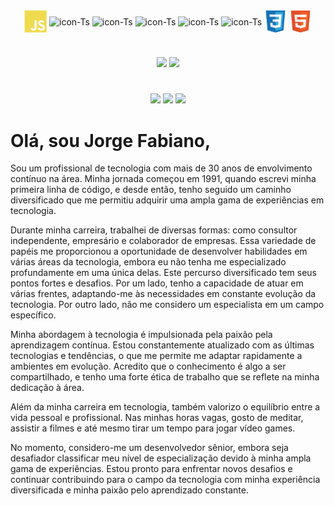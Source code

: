 <div style="display: inline_block;" align="center">
  <img align="center" alt="icon-Js" height="36" width="36" src="https://raw.githubusercontent.com/devicons/devicon/master/icons/javascript/javascript-plain.svg">
  <img align="center" alt="icon-Ts" height="36" width="36" src="https://cdn.jsdelivr.net/gh/devicons/devicon/icons/php/php-original.svg">
  <img align="center" alt="icon-Ts" height="36" width="36" src="https://cdn.jsdelivr.net/gh/devicons/devicon/icons/laravel/laravel-plain.svg">
  <img align="center" alt="icon-Ts" height="36" width="36" src="https://cdn.jsdelivr.net/gh/devicons/devicon/icons/nodejs/nodejs-original.svg">
  <img align="center" alt="icon-Ts" height="36" width="36" src="https://cdn.jsdelivr.net/gh/devicons/devicon/icons/mysql/mysql-original.svg">
  <img align="center" alt="icon-Ts" height="36" width="36" src="https://cdn.jsdelivr.net/gh/devicons/devicon/icons/postgresql/postgresql-original.svg">
  <img align="center" alt="icon-CSS" height="36" width="36" src="https://raw.githubusercontent.com/devicons/devicon/master/icons/css3/css3-original.svg">
  <img align="center" alt="icon-HTML" height="36" width="36" src="https://raw.githubusercontent.com/devicons/devicon/master/icons/html5/html5-original.svg">
</div>

#

<div style="display: inline_block" align="center">
  <img height="150em" src="https://github-readme-stats-eight-theta.vercel.app/api?username=jorgekania&show_icons=true&theme=dracula&include_all_commits=true&count_private=true"/>
  <img height="150em" src="https://github-readme-stats.vercel.app/api/top-langs/?username=jorgekania&layout=compact&langs_count=8&theme=dracula"/>
</div>

#

<div dir="auto" align="center"> 
  <a href="https://bit.ly/40aGDb5" rel="nofollow"><img src="https://camo.githubusercontent.com/d79c5549652f9c7690992eb49571d216a70a480681561cbd93bfbfc77c491e54/68747470733a2f2f696d672e736869656c64732e696f2f62616467652f596f75547562652d4646303030303f7374796c653d666f722d7468652d6261646765266c6f676f3d796f7574756265266c6f676f436f6c6f723d7768697465" data-canonical-src="https://img.shields.io/badge/YouTube-FF0000?style=for-the-badge&amp;logo=youtube&amp;logoColor=white" style="max-width: 100%;"></a>
  <a href="mailto:jorgefkania@gmail.com"><img src="https://camo.githubusercontent.com/927d6b3961fa048ff7303daf291cb5869dfa25018997cf8c1373c2f6a85b1458/68747470733a2f2f696d672e736869656c64732e696f2f62616467652f2d476d61696c2d2532333333333f7374796c653d666f722d7468652d6261646765266c6f676f3d676d61696c266c6f676f436f6c6f723d7768697465" data-canonical-src="https://img.shields.io/badge/-Gmail-%23333?style=for-the-badge&amp;logo=gmail&amp;logoColor=white" style="max-width: 100%;"></a>
  <a href="https://bit.ly/3ubCTKs"><img src="https://camo.githubusercontent.com/c00f87aeebbec37f3ee0857cc4c20b21fefde8a96caf4744383ebfe44a47fe3f/68747470733a2f2f696d672e736869656c64732e696f2f62616467652f2d4c696e6b6564496e2d2532333030373742353f7374796c653d666f722d7468652d6261646765266c6f676f3d6c696e6b6564696e266c6f676f436f6c6f723d7768697465" data-canonical-src="https://img.shields.io/badge/-LinkedIn-%230077B5?style=for-the-badge&amp;logo=linkedin&amp;logoColor=white" style="max-width: 100%;"></a> 
</div>

#

# Olá, sou Jorge Fabiano,


Sou um profissional de tecnologia com mais de 30 anos de envolvimento contínuo na área. Minha jornada começou em 1991, quando escrevi minha primeira linha de código, e desde então, tenho seguido um caminho diversificado que me permitiu adquirir uma ampla gama de experiências em tecnologia.

Durante minha carreira, trabalhei de diversas formas: como consultor independente, empresário e colaborador de empresas. Essa variedade de papéis me proporcionou a oportunidade de desenvolver habilidades em várias áreas da tecnologia, embora eu não tenha me especializado profundamente em uma única delas. Este percurso diversificado tem seus pontos fortes e desafios. Por um lado, tenho a capacidade de atuar em várias frentes, adaptando-me às necessidades em constante evolução da tecnologia. Por outro lado, não me considero um especialista em um campo específico.

Minha abordagem à tecnologia é impulsionada pela paixão pela aprendizagem contínua. Estou constantemente atualizado com as últimas tecnologias e tendências, o que me permite me adaptar rapidamente a ambientes em evolução. Acredito que o conhecimento é algo a ser compartilhado, e tenho uma forte ética de trabalho que se reflete na minha dedicação à área.

Além da minha carreira em tecnologia, também valorizo o equilíbrio entre a vida pessoal e profissional. Nas minhas horas vagas, gosto de meditar, assistir a filmes e até mesmo tirar um tempo para jogar vídeo games.

No momento, considero-me um desenvolvedor sênior, embora seja desafiador classificar meu nível de especialização devido à minha ampla gama de experiências. Estou pronto para enfrentar novos desafios e continuar contribuindo para o campo da tecnologia com minha experiência diversificada e minha paixão pelo aprendizado constante.
